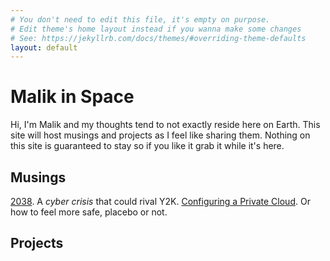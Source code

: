 ```yaml
---
# You don't need to edit this file, it's empty on purpose.
# Edit theme's home layout instead if you wanna make some changes
# See: https://jekyllrb.com/docs/themes/#overriding-theme-defaults
layout: default
---
```

# Malik in Space
Hi, I'm Malik and my thoughts tend to not exactly reside here on Earth. This site will host musings and projects as I feel like sharing them. Nothing on this site is guaranteed to stay so if you like it grab it while it's here.

## Musings
[2038](./tech/2038/2018/07/31/2038.html). A _cyber crisis_ that could rival Y2K.
[Configuring a Private Cloud](./tech/privacy/2017/03/31/configuring-a-private-cloud.html). Or how to feel more safe, placebo or not.

## Projects

